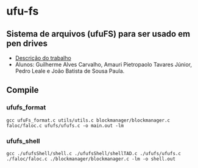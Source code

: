 # ufu-fs

## Sistema de arquivos (ufuFS) para ser usado em pen drives

- [Descrição do trabalho](https://ufubr.sharepoint.com/sites/GBC045-SistemasOperacionaisMaterial/Documentos%20Compartilhados/8%20-%20Unidade%20VIII%20(Estudo%20de%20Casos%20-%20TCDs)/TEMAS/TCD-G3.pdf)
- Alunos: Guilherme Alves Carvalho, Amauri Pietropaolo Tavares Júnior, Pedro Leale e João Batista de Sousa Paula.

## Compile

### ufufs_format

`gcc ufuFs_format.c utils/utils.c blockmanager/blockmanager.c faloc/faloc.c ufufs/ufufs.c -o main.out -lm`

### ufufs_shell

`gcc ./ufufsShell/shell.c ./ufufsShell/shellTAD.c ./ufufs/ufufs.c ./faloc/faloc.c ./blockmanager/blockmanager.c -lm -o shell.out`